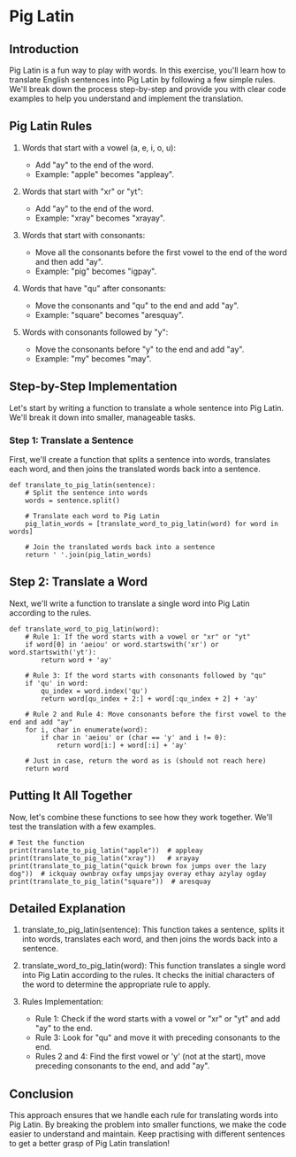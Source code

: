 # Pig Latin

## Introduction
Pig Latin is a fun way to play with words. In this exercise, you'll learn how to translate English sentences into Pig Latin by following a few simple rules. We'll break down the process step-by-step and provide you with clear code examples to help you understand and implement the translation.

## Pig Latin Rules
1. Words that start with a vowel (a, e, i, o, u):
    - Add "ay" to the end of the word.
    - Example: "apple" becomes "appleay".

2. Words that start with "xr" or "yt":
    - Add "ay" to the end of the word.
    - Example: "xray" becomes "xrayay".

3. Words that start with consonants:
    - Move all the consonants before the first vowel to the end of the word and then add "ay".
    - Example: "pig" becomes "igpay".

4. Words that have "qu" after consonants:
    - Move the consonants and "qu" to the end and add "ay".
    - Example: "square" becomes "aresquay".

5. Words with consonants followed by "y":
    - Move the consonants before "y" to the end and add "ay".
    - Example: "my" becomes "may".

## Step-by-Step Implementation
Let's start by writing a function to translate a whole sentence into Pig Latin. We'll break it down into smaller, manageable tasks.

### Step 1: Translate a Sentence
First, we'll create a function that splits a sentence into words, translates each word, and then joins the translated words back into a sentence.

```
def translate_to_pig_latin(sentence):
    # Split the sentence into words
    words = sentence.split()
    
    # Translate each word to Pig Latin
    pig_latin_words = [translate_word_to_pig_latin(word) for word in words]
    
    # Join the translated words back into a sentence
    return ' '.join(pig_latin_words)
```

## Step 2: Translate a Word
Next, we'll write a function to translate a single word into Pig Latin according to the rules.

```
def translate_word_to_pig_latin(word):
    # Rule 1: If the word starts with a vowel or "xr" or "yt"
    if word[0] in 'aeiou' or word.startswith('xr') or word.startswith('yt'):
        return word + 'ay'
    
    # Rule 3: If the word starts with consonants followed by "qu"
    if 'qu' in word:
        qu_index = word.index('qu')
        return word[qu_index + 2:] + word[:qu_index + 2] + 'ay'
    
    # Rule 2 and Rule 4: Move consonants before the first vowel to the end and add "ay"
    for i, char in enumerate(word):
        if char in 'aeiou' or (char == 'y' and i != 0):
            return word[i:] + word[:i] + 'ay'
    
    # Just in case, return the word as is (should not reach here)
    return word
```

## Putting It All Together
Now, let's combine these functions to see how they work together. We'll test the translation with a few examples.

```
# Test the function
print(translate_to_pig_latin("apple"))  # appleay
print(translate_to_pig_latin("xray"))   # xrayay
print(translate_to_pig_latin("quick brown fox jumps over the lazy dog"))  # ickquay ownbray oxfay umpsjay overay ethay azylay ogday
print(translate_to_pig_latin("square"))  # aresquay
```

## Detailed Explanation
1. translate_to_pig_latin(sentence):
This function takes a sentence, splits it into words, translates each word, and then joins the words back into a sentence.

2. translate_word_to_pig_latin(word):
This function translates a single word into Pig Latin according to the rules. It checks the initial characters of the word to determine the appropriate rule to apply.

3. Rules Implementation:
    - Rule 1: Check if the word starts with a vowel or "xr" or "yt" and add "ay" to the end.
    - Rule 3: Look for "qu" and move it with preceding consonants to the end.
    - Rules 2 and 4: Find the first vowel or 'y' (not at the start), move preceding consonants to the end, and add "ay".


## Conclusion
This approach ensures that we handle each rule for translating words into Pig Latin. By breaking the problem into smaller functions, we make the code easier to understand and maintain. Keep practising with different sentences to get a better grasp of Pig Latin translation!
